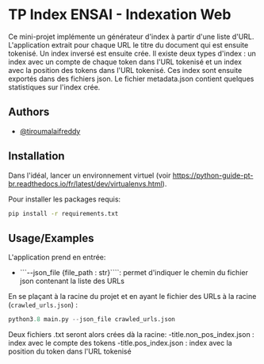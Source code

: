 
# TP Index ENSAI - Indexation Web

Ce mini-projet implémente un générateur d'index à partir d'une liste d'URL. L'application extrait pour chaque URL le titre du document qui est ensuite tokenisé. Un index inversé est ensuite crée. Il existe deux types d'index : un index avec un compte de chaque token dans l'URL tokenisé et un index avec la position des tokens dans l'URL tokenisé. Ces index sont ensuite exportés dans des fichiers json. 
Le fichier metadata.json contient quelques statistiques sur l'index crée.



## Authors

- [@tiroumalaifreddy](https://www.github.com/tiroumalaifreddy)


## Installation

Dans l'idéal, lancer un environnement virtuel (voir https://python-guide-pt-br.readthedocs.io/fr/latest/dev/virtualenvs.html).

Pour installer les packages requis:
```bash
pip install -r requirements.txt
```
    
## Usage/Examples

L'application prend en entrée:
- ```--json_file {file_path : str}````: permet d'indiquer le chemin du fichier json contenant la liste des URLs


En se plaçant à la racine du projet et en ayant le fichier des URLs à la racine (```crawled_urls.json```) :

```python
python3.8 main.py --json_file crawled_urls.json
```

Deux fichiers .txt seront alors crées dà la racine:
-title.non_pos_index.json : index avec le compte des tokens
-title.pos_index.json : index avec la position du token dans l'URL tokenisé

